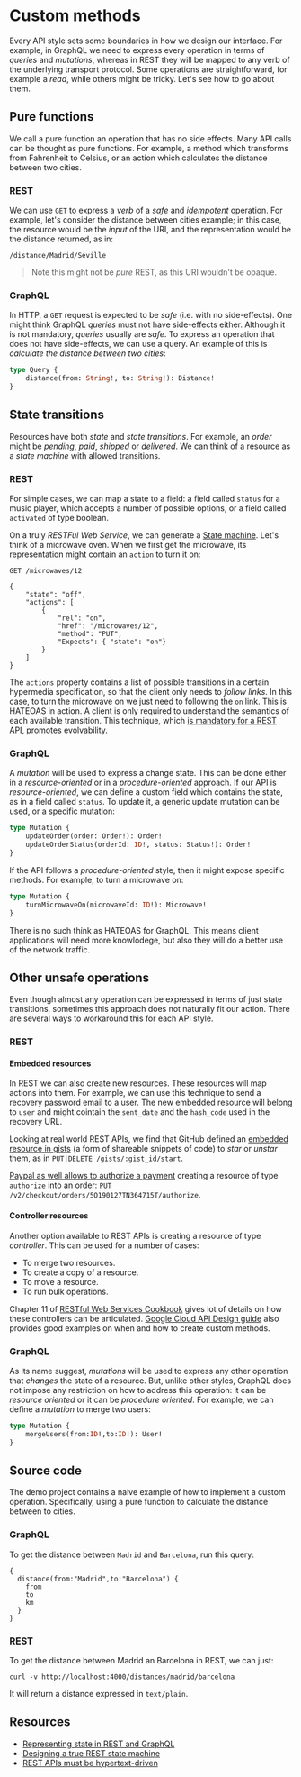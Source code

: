 # Custom methods

Every API style sets some boundaries in how we design our interface. For example, in GraphQL we need to express every operation in terms of _queries_ and _mutations_, whereas in REST they will be mapped to any verb of the underlying transport protocol. Some operations are straightforward, for example a _read_, while others might be tricky. Let's see how to go about them.

## Pure functions
We call a pure function an operation that has no side effects. Many API calls can be thought as pure functions. For example, a method which transforms from Fahrenheit to Celsius, or an action which calculates the distance between two cities.

### REST
We can use `GET` to express a _verb_ of a _safe_ and _idempotent_ operation. For example, let's consider the distance between cities example; in this case, the resource would be the _input_ of the URI, and the representation would be the distance returned, as in:

```/distance/Madrid/Seville```

> Note this might not be _pure_ REST, as this URI wouldn't be opaque.

### GraphQL
In HTTP, a `GET` request is expected to be _safe_ (i.e. with no side-effects). One might think GraphQL _queries_ must not have side-effects either. Although it is not mandatory, _queries_ usually are _safe_. To express an operation that does not have side-effects, we can use a query. An example of this is _calculate the distance between two cities_:

```graphql
type Query {
    distance(from: String!, to: String!): Distance!
}
```

## State transitions
Resources have both _state_ and _state transitions_. For example, an _order_ might be _pending_, _paid_, _shipped_ or _delivered_. We can think of a resource as a _state machine_ with allowed transitions.

### REST
For simple cases, we can map a state to a field: a field called `status` for a music player, which accepts a number of possible options, or a field called `activated` of type boolean.

On a truly _RESTFul Web Service_, we can generate a [State machine][Designing a true REST state machine]. Let's think of a microwave oven. When we first get the microwave, its representation might contain an `action` to turn it on:

```
GET /microwaves/12

{
    "state": "off",
    "actions": [
        {
            "rel": "on",
            "href": "/microwaves/12",
            "method": "PUT",
            "Expects": { "state": "on"}
        }
    ]
}
```

The `actions` property contains a list of possible transitions in a certain hypermedia specification, so that the client only needs to _follow links_. In this case, to turn the microwave on we just need to following the `on` link. This is HATEOAS in action. A client is only required to understand the semantics of each available transition. This technique, which [is mandatory for a REST API][REST APIs must be hypertext-driven], promotes evolvability.

### GraphQL
A _mutation_ will be used to express a change state. This can be done either in a _resource-oriented_ or in a _procedure-oriented_ approach. If our API is _resource-oriented_, we can define a custom field which contains the state, as in a field called `status`. To update it, a generic update mutation can be used, or a specific mutation:

```graphql
type Mutation {
    updateOrder(order: Order!): Order!
    updateOrderStatus(orderId: ID!, status: Status!): Order!
}
```

If the API follows a _procedure-oriented_ style, then it might expose specific methods. For example, to turn a microwave on:

```graphql
type Mutation {
    turnMicrowaveOn(microwaveId: ID!): Microwave!
}
```

There is no such think as HATEOAS for GraphQL. This means client applications will need more knowlodege, but also they will do a better use of the network traffic.

## Other unsafe operations
Even though almost any operation can be expressed in terms of just state transitions, sometimes this approach does not naturally fit our action. There are several ways to workaround this for each API style.

### REST
#### Embedded resources
In REST we can also create new resources. These resources will map actions into them. For example, we can use this technique to send a recovery password email to a user. The new embedded resource will belong to `user` and might cointain the `sent_date` and the `hash_code` used in the recovery URL.

Looking at real world REST APIs, we find that GitHub defined an [embedded resource in gists][GitHub embedded resources to star gists] (a form of shareable snippets of code) to _star_ or _unstar_ them, as in `PUT|DELETE /gists/:gist_id/start`.

[Paypal as well allows to authorize a payment][Paypal embedded resources to authorize payments] creating a resource of type `authorize` into an order: `PUT /v2/checkout/orders/5O190127TN364715T/authorize`.

#### Controller resources
Another option available to REST APIs is creating a resource of type _controller_. This can be used for a number of cases:

* To merge two resources.
* To create a copy of a resource.
* To move a resource.
* To run bulk operations.

Chapter 11 of [RESTful Web Services Cookbook] gives lot of details on how these controllers can be articulated. [Google Cloud API Design guide][] also provides good examples on when and how to create custom methods.

### GraphQL
As its name suggest, _mutations_ will be used to express any other operation that _changes_ the state of a resource. But, unlike other styles, GraphQL does not impose any restriction on how to address this operation: it can be _resource oriented_ or it can be _procedure oriented_. For example, we can define a _mutation_ to merge two users:

```graphql
type Mutation {
    mergeUsers(from:ID!,to:ID!): User!
}
```

## Source code
The demo project contains a naive example of how to implement a custom operation. Specifically, using a pure function to calculate the distance between to cities.

### GraphQL
To get the distance between `Madrid` and `Barcelona`, run this query:

```
{
  distance(from:"Madrid",to:"Barcelona") {
    from
    to
    km
  }
}
```

### REST
To get the distance between Madrid an Barcelona in REST, we can just:

```
curl -v http://localhost:4000/distances/madrid/barcelona
```

It will return a distance expressed in `text/plain`.


## Resources
* [Representing state in REST and GraphQL](https://apisyouwonthate.com/blog/representing-state-in-rest-and-graphql)
* [Designing a true REST state machine][]
* [REST APIs must be hypertext-driven][]

[Designing a true REST state machine]: https://nordicapis.com/designing-a-true-rest-state-machine/
[REST APIs must be hypertext-driven]: https://roy.gbiv.com/untangled/2008/rest-apis-must-be-hypertext-driven
[GitHub embedded resources to star gists]: https://developer.github.com/v3/gists/#star-a-gist
[Paypal embedded resources to authorize payments]: https://developer.paypal.com/docs/api/orders/v2/#orders_authorize
[RESTful Web Services Cookbook]: https://learning.oreilly.com/library/view/restful-web-services/9780596809140/
[Google Cloud API Design guide]: https://cloud.google.com/apis/design/custom_methods
